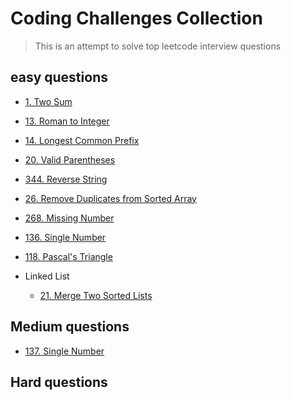 # Coding Challenges Collection

> This is an attempt to solve top leetcode interview questions

## easy questions

- [1. Two Sum](/easy/1.js)
- [13. Roman to Integer](/easy/13.js)
- [14. Longest Common Prefix](/easy/14.js)
- [20. Valid Parentheses](/easy/20.js)
- [344. Reverse String](/easy/344.js)
- [26. Remove Duplicates from Sorted Array](/easy/26.js)
- [268. Missing Number](/easy/268.js)
- [136. Single Number](/easy/136.js)
- [118. Pascal's Triangle](/easy/118.js)

- Linked List
  - [21. Merge Two Sorted Lists](/easy/21.js)

## Medium questions

- [137. Single Number](/medium/137.js)

## Hard questions
